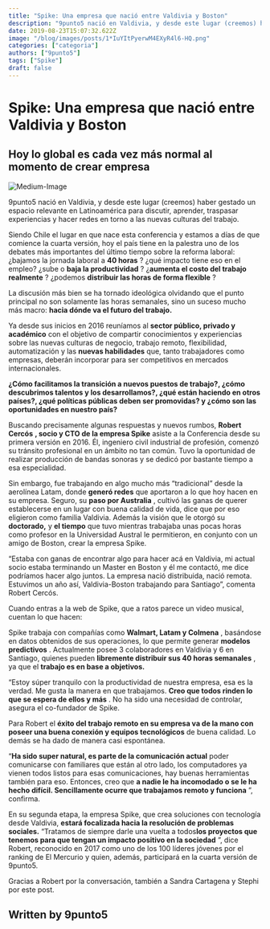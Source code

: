 ```yaml
---
title: "Spike: Una empresa que nació entre Valdivia y Boston"
description: "9punto5 nació en Valdivia, y desde este lugar (creemos) haber gestado un espacio relevante en Latinoamérica para discutir, aprender, traspasar experiencias y hacer redes en torno a las nuevas…"
date: 2019-08-23T15:07:32.622Z
image: "/blog/images/posts/1*IuYItPyerwM4EXyR4l6-HQ.png"
categories: ["categoria"]
authors: ["9punto5"]
tags: ["Spike"]
draft: false
---
```



# Spike: Una empresa que nació entre Valdivia y Boston

## Hoy lo global es cada vez más normal al momento de crear empresa
![Medium-Image](/blog/images/1*IuYItPyerwM4EXyR4l6-HQ.png)

9punto5 nació en Valdivia, y desde este lugar (creemos) haber gestado un espacio relevante en Latinoamérica para discutir, aprender, traspasar experiencias y hacer redes en torno a las nuevas culturas del trabajo.

Siendo Chile el lugar en que nace esta conferencia y estamos a días de que comience la cuarta versión, hoy el país tiene en la palestra uno de los debates más importantes del último tiempo sobre la reforma laboral: ¿bajamos la jornada laboral a **40 horas** ? ¿qué impacto tiene eso en el empleo? ¿sube o **baja la productividad** ? ¿**aumenta el costo del trabajo realmente** ? ¿podemos **distribuir las horas de forma flexible** ?

La discusión más bien se ha tornado ideológica olvidando que el punto principal no son solamente las horas semanales, sino un suceso mucho más macro: **hacia dónde va el futuro del trabajo.**

Ya desde sus inicios en 2016 reuníamos al **sector público, privado y académico**  con el objetivo de compartir conocimientos y experiencias sobre las nuevas culturas de negocio, trabajo remoto, flexibilidad, automatización y las **nuevas habilidades**  que, tanto trabajadores como empresas, deberán incorporar para ser competitivos en mercados internacionales.

**¿Cómo facilitamos la transición a nuevos puestos de trabajo?, ¿cómo descubrimos talentos y los desarrollamos?, ¿qué están haciendo en otros países?, ¿qué políticas públicas deben ser promovidas? y ¿cómo son las oportunidades en nuestro país?**

Buscando precisamente algunas respuestas y nuevos rumbos, **Robert Cercós** **, socio y CTO de la empresa Spike**  asiste a la Conferencia desde su primera versión en 2016. Él, ingeniero civil industrial de profesión, comenzó su tránsito profesional en un ámbito no tan común. Tuvo la oportunidad de realizar producción de bandas sonoras y se dedicó por bastante tiempo a esa especialidad.

Sin embargo, fue trabajando en algo mucho más “tradicional” desde la aerolínea Latam, donde **generó redes** que aportaron a lo que hoy hacen en su empresa. Seguro, su **paso por Australia** , cultivó las ganas de querer establecerse en un lugar con buena calidad de vida, dice que por eso eligieron como familia Valdivia. Además la visión que le otorgó su **doctorado,** y **el tiempo** que tuvo mientras trabajaba unas pocas horas como profesor en la Universidad Austral le permitieron, en conjunto con un amigo de Boston, crear la empresa Spike.

“Estaba con ganas de encontrar algo para hacer acá en Valdivia, mi actual socio estaba terminando un Master en Boston y él me contactó, me dice podríamos hacer algo juntos. La empresa nació distribuida, nació remota. Estuvimos un año así, Valdivia-Boston trabajando para Santiago”, comenta Robert Cercós.

Cuando entras a la web de Spike, que a ratos parece un video musical, cuentan lo que hacen:

Spike trabaja con compañías como **Walmart, Latam y Colmena** , basándose en datos obtenidos de sus operaciones, lo que permite generar **modelos predictivos** . Actualmente posee 3 colaboradores en Valdivia y 6 en Santiago, quienes pueden **libremente distribuir sus 40 horas semanales** , ya que el **trabajo es en base a objetivos.**

“Estoy súper tranquilo con la productividad de nuestra empresa, esa es la verdad. Me gusta la manera en que trabajamos. **Creo que todos rinden lo que se espera de ellos y más** . No ha sido una necesidad de controlar, asegura el co-fundador de Spike.

Para Robert el **éxito del trabajo remoto en su empresa va de la mano con poseer una buena conexión y equipos tecnológicos** de buena calidad. Lo demás se ha dado de manera casi espontánea.

“**Ha sido super natural, es parte de la comunicación actual** poder comunicarse con familiares que están al otro lado, los computadores ya vienen todos listos para esas comunicaciones, hay buenas herramientas también para eso. Entonces, creo que **a nadie le ha incomodado o se le ha hecho difícil. Sencillamente ocurre que trabajamos remoto y funciona** ”, confirma.

En su segunda etapa, la empresa Spike, que crea soluciones con tecnología desde Valdivia, **estará focalizada hacia la resolución de problemas sociales.**  “Tratamos de siempre darle una vuelta a todos**los proyectos que tenemos para que tengan un impacto positivo en la sociedad** ”, dice Robert, reconocido en 2017 como uno de los 100 líderes jóvenes por el ranking de El Mercurio y quien, además, participará en la cuarta versión de 9punto5.

Gracias a Robert por la conversación, también a Sandra Cartagena y Stephi por este post.

## Written by 9punto5
